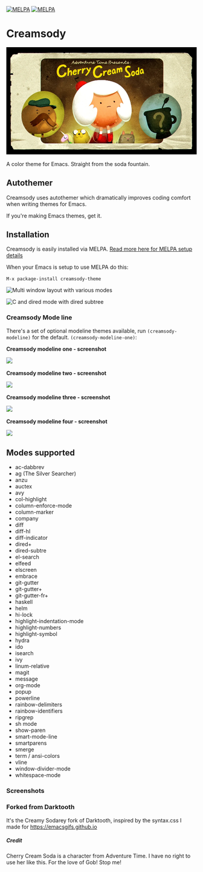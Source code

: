 [![MELPA](http://stable.melpa.org/packages/creamsody-theme-badge.svg)](http://stable.melpa.org/#/creamsody-theme) [![MELPA](http://melpa.org/packages/creamsody-theme-badge.svg)](http://melpa.org/#/creamsody-theme)

# Creamsody

![](images/creamsody.png)

A color theme for Emacs.  Straight from the soda fountain.

## Autothemer

Creamsody uses autothemer which dramatically improves coding comfort when writing themes for Emacs.

If you're making Emacs themes, get it.

## Installation

Creamsody is easily installed via MELPA.  [Read more here for MELPA setup details](http://melpa.org/#/getting-started)

When your Emacs is setup to use MELPA do this:

```
M-x package-install creamsody-theme
```

![Multi window layout with various modes](creamsody-multi-window.png)

![C and dired mode with dired subtree](creamsody-c-dired-subtree.png)

### Creamsody Mode line

There's a set of optional modeline themes available, run `(creamsody-modeline)` for the default. `(creamsody-modeline-one)`:

**Creamsody modeline one - screenshot**

![](creamsody-modeline-one.png)

**Creamsody modeline two - screenshot**

![](creamsody-modeline-two.png)

**Creamsody modeline three - screenshot**

![](creamsody-modeline-three.png)

**Creamsody modeline four - screenshot**

![](creamsody-modeline-four.png)

## Modes supported

- ac-dabbrev
- ag (The Silver Searcher)
- anzu
- auctex
- avy
- col-highlight
- column-enforce-mode
- column-marker
- company
- diff
- diff-hl
- diff-indicator
- dired+
- dired-subtre
- el-search
- elfeed
- elscreen
- embrace
- git-gutter
- git-gutter+
- git-gutter-fr+
- haskell
- helm
- hi-lock
- highlight-indentation-mode
- highlight-numbers
- highlight-symbol
- hydra
- ido
- isearch
- ivy
- linum-relative
- magit
- message
- org-mode
- popup
- powerline
- rainbow-delimiters
- rainbow-identifiers
- ripgrep
- sh mode
- show-paren
- smart-mode-line
- smartparens
- smerge
- term / ansi-colors
- vline
- window-divider-mode
- whitespace-mode

### Screenshots

### Forked from Darktooth

It's the Creamy Sodarey fork of Darktooth, inspired by the syntax.css I made
for https://emacsgifs.github.io

##### Credit

Cherry Cream Soda is a character from Adventure Time.  I have no right
to use her like this.  For the love of Gob!  Stop me!
